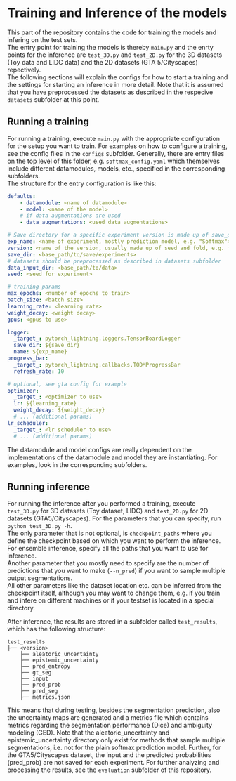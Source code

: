 # Training and Inference of the models

This part of the repository contains the code for training the models and infering on the test sets.  
The entry point for training the models is thereby ```main.py``` and the enrty points for the inference are ```test_3D.py``` and ```test_2D.py``` for the 3D datasets (Toy data and LIDC data) and the 2D datasets (GTA 5/Cityscapes) repectively.  
The following sections will explain the configs for how to start a training and the settings for starting an inference in more detail. Note that it is assumed that you have preprocessed the datasets as described in the respecive ```datasets``` subfolder at this point.


## Running a training

For running a training, execute ```main.py``` with the appropriate configuration for the setup you want to train. For examples on how to configure a training, see the config files in the ```configs``` subfolder. Generally, there are entry files on the top level of this folder, e.g. ```softmax_config.yaml``` which themselves include different datamodules, models, etc., specified in the corresponding subfolders.  
The structure for the entry configuration is like this:

```yaml
defaults:
    - datamodule: <name of datamodule>
    - model: <name of the model>
    # if data augmentations are used
    - data_augmentations: <used data augmentations>

# Save directory for a specific experiment version is made up of save_dir/exp_name/version
exp_name: <name of experiment, mostly prediction model, e.g. "Softmax">
version: <name of the version, usually made up of seed and fold, e.g. fold0_seed123 or additional properties like pretrain epochs (for SSNs) etc. Basically everything that is unique about the experiment version>
save_dir: <base_path/to/save/experiments>
# datasets should be preprocessed as described in datasets subfolder
data_input_dir: <base_path/to/data>
seed: <seed for experiment>

# training params
max_epochs: <number of epochs to train>
batch_size: <batch size>
learning_rate: <learning rate>
weight_decay: <weight decay>
gpus: <gpus to use>

logger:
  _target_: pytorch_lightning.loggers.TensorBoardLogger
  save_dir: ${save_dir}
  name: ${exp_name}
progress_bar:
  _target_: pytorch_lightning.callbacks.TQDMProgressBar
  refresh_rate: 10

# optional, see gta config for example
optimizer:
  _target_: <optimizer to use>
  lr: ${learning_rate}
  weight_decay: ${weight_decay}
  # ... (additional params)
lr_scheduler:
  _target_: <lr scheduler to use>
  # ... (additional params)
```

The datamodule and model configs are really dependent on the implementations of the datamodule and model they are instantiating. For examples, look in the corresponding subfolders.

## Running inference

For running the inference after you performed a training, execute ```test_3D.py``` for 3D datasets (Toy dataset, LIDC) and ```test_2D.py``` for 2D datasets (GTA5/Cityscapes). 
For the parameters that you can specify, run ```python test_3D.py -h```.  
The only parameter that is not optional, is ```checkpoint_paths``` where you define the checkpoint based on which you want to perform the inference. For ensemble inference, specify all the paths that you want to use for inference.  
Another parameter that you mostly need to specify are the number of predictions that you want to make (```--n_pred```) if you want to sample multiple output segmentations.  
All other parameters like the dataset location etc. can be inferred from the checkpoint itself, although you may want to change them, e.g. if you train and infere on different machines or if your testset is located in a special directory.


After inference, the results are stored in a subfolder called ```test_results```, which has the following structure:


    test_results
    ├── <version>
        ├── aleatoric_uncertainty
        ├── epistemic_uncertainty
        ├── pred_entropy
        ├── gt_seg
        ├── input
        ├── pred_prob
        ├── pred_seg
        ├── metrics.json


This means that during testing, besides the segmentation prediction, also the uncertainty maps are generated and a metrics file which contains metrics regarding the segmentation performance (Dice) and ambiguity modeling (GED). Note that the aleatoric_uncertainty and epistemic_uncertainty directory only exist for methods that sample multiple segmentations, i.e. not for the plain softmax prediction model. Further, for the GTA5/Cityscapes dataset, the input and the predicted probabilities (pred_prob) are not saved for each experiment. For further analyzing and processing the results, see the ```evaluation``` subfolder of this repository.